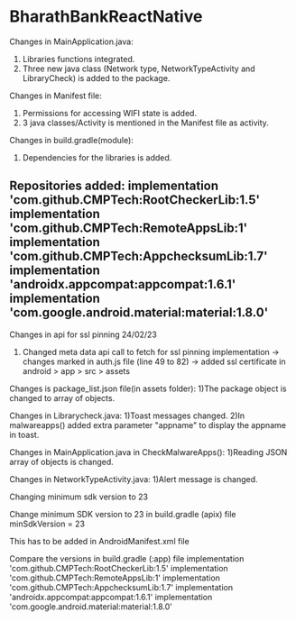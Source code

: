 # BharathBankReactNative

Changes in MainApplication.java:
1) Libraries functions integrated.
2) Three new java class (Network type, NetworkTypeActivity and LibraryCheck) is added to the package.

Changes in Manifest file:
1) Permissions for accessing WIFI state is added.
2) 3 java classes/Activity is mentioned in the Manifest file as activity.  

Changes in build.gradle(module):
1) Dependencies for the libraries is added.

Repositories added: 
implementation 'com.github.CMPTech:RootCheckerLib:1.5'
implementation 'com.github.CMPTech:RemoteAppsLib:1'
implementation 'com.github.CMPTech:AppchecksumLib:1.7'
implementation 'androidx.appcompat:appcompat:1.6.1'
implementation 'com.google.android.material:material:1.8.0'
--------------------------------------------------------------------------------------------------------------------------------

Changes in api for ssl pinning 24/02/23
1) Changed meta data api call to fetch for ssl pinning implementation
   -> changes marked in auth.js file (line 49 to 82)
   -> added ssl certificate in android > app > src > assets


Changes is package_list.json file(in assets folder):
1)The package object is changed to array of objects.

Changes in Librarycheck.java:
1)Toast messages changed.
2)In malwareapps() added extra parameter "appname"  to display the appname in toast.

Changes in MainApplication.java in CheckMalwareApps():
1)Reading JSON array of objects is changed.

Changes in NetworkTypeActivity.java:
1)Alert message is changed.



Changing minimum sdk version to 23

Change minimum SDK version to 23 in build.gradle (apix) file
minSdkVersion = 23



This has to be added in AndroidManifest.xml file 
<uses-sdk android:targetSdkVersion="33" android:minSdkVersion="23"
   tools:overrideLibrary="com.example.rootcheckerlib.RootLib, com.example.checkremoteappslib"/>



Compare the versions in build.gradle (:app) file
   implementation 'com.github.CMPTech:RootCheckerLib:1.5'
   implementation 'com.github.CMPTech:RemoteAppsLib:1'
   implementation 'com.github.CMPTech:AppchecksumLib:1.7'
   implementation 'androidx.appcompat:appcompat:1.6.1'
   implementation 'com.google.android.material:material:1.8.0'

